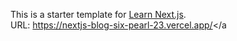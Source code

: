 This is a starter template for [Learn Next.js](https://nextjs.org/learn).\
URL: <a href="https://nextjs-blog-six-pearl-23.vercel.app/">https://nextjs-blog-six-pearl-23.vercel.app/</a
